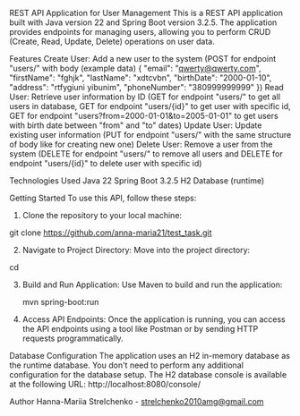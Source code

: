 REST API Application for User Management
This is a REST API application built with Java version 22 and Spring Boot version 3.2.5. The application provides endpoints for managing users, allowing you to perform CRUD (Create, Read, Update, Delete) operations on user data.

Features
Create User: Add a new user to the system (POST for endpoint "users/" with body (example data) {
    "email": "qwerty@qwerty.com",
    "firstName": "fghjk",
    "lastName": "xdtcvbn",
    "birthDate": "2000-01-10",
    "address": "rtfygiuni yibunim",
    "phoneNumber": "380999999999"
})
Read User: Retrieve user information by ID (GET for endpoint "users/" to get all users in database, GET for endpoint "users/{id}" to get user with specific id, GET for endpoint "users?from=2000-01-01&to=2005-01-01" to get users with birth date between "from" and "to" dates)
Update User: Update existing user information (PUT for endpoint "users/" with the same structure of body like for creating new one)
Delete User: Remove a user from the system (DELETE for endpoint "users/" to remove all users and DELETE for endpoint "users/{id}" to delete user with specific id)

Technologies Used
Java 22
Spring Boot 3.2.5
H2 Database (runtime)

Getting Started
To use this API, follow these steps:

1. Clone the repository to your local machine:

 git clone https://github.com/anna-maria21/test_task.git

2. Navigate to Project Directory: Move into the project directory:
   
 cd <project-directory>
 
3. Build and Run Application: Use Maven to build and run the application:

   mvn spring-boot:run
   
5. Access API Endpoints: Once the application is running, you can access the API endpoints using a tool like Postman or by sending HTTP requests programmatically.


Database Configuration
The application uses an H2 in-memory database as the runtime database. You don't need to perform any additional configuration for the database setup. The H2 database console is available at the following URL:
http://localhost:8080/console/

Author
Hanna-Mariia Strelchenko - strelchenko2010amg@gmail.com 







 
